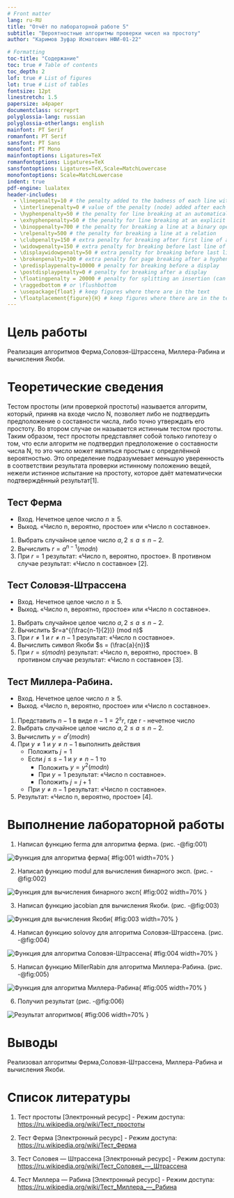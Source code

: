 ```yaml
---
# Front matter
lang: ru-RU
title: "Отчёт по лабораторной работе 5"
subtitle: "Вероятностные алгоритмы проверки чисел на простоту"
author: "Каримов Зуфар Исматович НФИ-01-22"

# Formatting
toc-title: "Содержание"
toc: true # Table of contents
toc_depth: 2
lof: true # List of figures
lot: true # List of tables
fontsize: 12pt
linestretch: 1.5
papersize: a4paper
documentclass: scrreprt
polyglossia-lang: russian
polyglossia-otherlangs: english
mainfont: PT Serif
romanfont: PT Serif
sansfont: PT Sans
monofont: PT Mono
mainfontoptions: Ligatures=TeX
romanfontoptions: Ligatures=TeX
sansfontoptions: Ligatures=TeX,Scale=MatchLowercase
monofontoptions: Scale=MatchLowercase
indent: true
pdf-engine: lualatex
header-includes:
  - \linepenalty=10 # the penalty added to the badness of each line within a paragraph (no associated penalty node) Increasing the value makes tex try to have fewer lines in the paragraph.
  - \interlinepenalty=0 # value of the penalty (node) added after each line of a paragraph.
  - \hyphenpenalty=50 # the penalty for line breaking at an automatically inserted hyphen
  - \exhyphenpenalty=50 # the penalty for line breaking at an explicit hyphen
  - \binoppenalty=700 # the penalty for breaking a line at a binary operator
  - \relpenalty=500 # the penalty for breaking a line at a relation
  - \clubpenalty=150 # extra penalty for breaking after first line of a paragraph
  - \widowpenalty=150 # extra penalty for breaking before last line of a paragraph
  - \displaywidowpenalty=50 # extra penalty for breaking before last line before a display math
  - \brokenpenalty=100 # extra penalty for page breaking after a hyphenated line
  - \predisplaypenalty=10000 # penalty for breaking before a display
  - \postdisplaypenalty=0 # penalty for breaking after a display
  - \floatingpenalty = 20000 # penalty for splitting an insertion (can only be split footnote in standard LaTeX)
  - \raggedbottom # or \flushbottom
  - \usepackage{float} # keep figures where there are in the text
  - \floatplacement{figure}{H} # keep figures where there are in the text
---
```


# Цель работы

Реализация алгоритмов Ферма,Соловэя-Штрассена, Миллера-Рабина и вычисления Якоби.

# Теоретические сведения

Тестом простоты (или проверкой простоты) называется алгоритм, который, приняв на входе число N, позволяет либо не подтвердить предположение о составности числа, либо точно утверждать его простоту. Во втором случае он называется истинным тестом простоты. Таким образом, тест простоты представляет собой только гипотезу о том, что если алгоритм не подтвердил предположение о составности числа N, то это число может являться простым с определённой вероятностью. Это определение подразумевает меньшую уверенность в соответствии результата проверки истинному положению вещей, нежели истинное испытание на простоту, которое даёт математически подтверждённый результат[1].

## Тест Ферма

* Вход. Нечетное целое число $n \geq 5$.
* Выход. «Число n, вероятно, простое» или «Число n составное».

1. Выбрать случайное целое число $a, 2 \leq a \leq n-2$.
2. Вычислить $r=a^{n-1} (mod n)$
3. При $r=1$ результат: «Число n, вероятно, простое». В противном случае результат: «Число n составное» [2].

## Тест Соловэя-Штрассена

* Вход. Нечетное целое число $n \geq 5$.
* Выход. «Число n, вероятно, простое» или «Число n составное».

1. Выбрать случайное целое число $a, 2 \leq a \leq n-2$.
2. Вычислить $r=a^{(\frac{n-1}{2})} (mod n)$
3. При $r \neq 1$ и $r \neq n-1$ результат: «Число n составное».
4. Вычислить символ Якоби $s = (\frac{a}{n})$
5. При $r=s (mod n)$ результат: «Число n, вероятно, простое». В противном случае результат: «Число n составное» [3].

## Тест Миллера-Рабина.

* Вход. Нечетное целое число $n \geq 5$.
* Выход. «Число n, вероятно, простое» или «Число n составное».

1. Представить $n-1$ в виде $n-1 = 2^sr$, где r - нечетное число
2. Выбрать случайное целое число $a, 2 \leq a \leq n-2$.
3. Вычислить $y=a^r (mod n)$
4. При $y \neq 1$ и $y \neq n-1$ выполнить действия
	- Положить $j=1$
	- Если $j \leq s-1$ и $y \neq n-1$ то
		* Положить $y=y^2 (mod n)$
		* При $y=1$   результат: «Число n составное».
		* Положить $j=j+1$
	- При $y \neq n-1$ результат: «Число n составное».
5. Результат: «Число n, вероятно, простое» [4].

# Выполнение лабораторной работы

1. Написал функцию ferma для алгоритма ферма. (рис. -@fig:001)

![Функция для алгоритма ферма](https://github.com/zikarimov/math-security/blob/master/lab05/images/1.png?raw=true){ #fig:001 width=70% }

2. Написал функцию modul для вычисления бинарного эксп. (рис. -@fig:002)

![Функция для вычисления бинарного эксп](https://github.com/zikarimov/math-security/blob/master/lab05/images/2.png?raw=true){ #fig:002 width=70% }

3. Написал функцию jacobian для вычисления Якоби. (рис. -@fig:003)

![Функция для вычисления Якоби](https://github.com/zikarimov/math-security/blob/master/lab05/images/3.png?raw=true){ #fig:003 width=70% }

4. Написал функцию solovoy для алгоритма Соловэя-Штрассена. (рис. -@fig:004)

![Функция для алгоритма Соловэя-Штрассена](https://github.com/zikarimov/math-security/blob/master/lab05/images/4.png?raw=true){ #fig:004 width=70% }

5. Написал функцию MillerRabin для алгоритма Миллера-Рабина. (рис. -@fig:005)

![Функция для алгоритма Миллера-Рабина](https://github.com/zikarimov/math-security/blob/master/lab05/images/5.png?raw=true){ #fig:005 width=70% }

6. Получил результат (рис. -@fig:006)

![Результат алгоритмов](https://github.com/zikarimov/math-security/blob/master/lab05/images/6.png?raw=true){ #fig:006 width=70% }

# Выводы

Реализовал алгоритмы Ферма,Соловэя-Штрассена, Миллера-Рабина и вычисления Якоби.

# Список литературы

1. Тест простоты [Электронный ресурс] - Режим доступа: https://ru.wikipedia.org/wiki/Тест_простоты

2. Тест Ферма [Электронный ресурс] - Режим доступа: https://ru.wikipedia.org/wiki/Тест_Ферма

3. Тест Соловея — Штрассена [Электронный ресурс] - Режим доступа: https://ru.wikipedia.org/wiki/Тест_Соловея_—_Штрассена

4. Тест Миллера — Рабина [Электронный ресурс] - Режим доступа: https://ru.wikipedia.org/wiki/Тест_Миллера_—_Рабина
